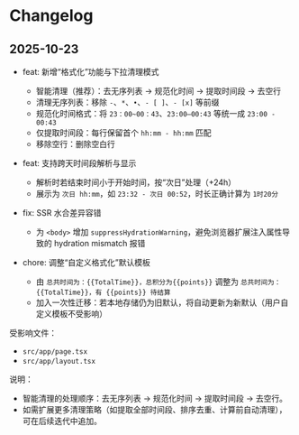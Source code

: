 # Changelog

## 2025-10-23

- feat: 新增“格式化”功能与下拉清理模式
  - 智能清理（推荐）：去无序列表 → 规范化时间 → 提取时间段 → 去空行
  - 清理无序列表：移除 `-`、`*`、`•`、`- [ ]`、`- [x]` 等前缀
  - 规范化时间格式：将 `23：00~00：43`、`23:00—00:43` 等统一成 `23:00 - 00:43`
  - 仅提取时间段：每行保留首个 `hh:mm - hh:mm` 匹配
  - 移除空行：删除空白行

- feat: 支持跨天时间段解析与显示
  - 解析时若结束时间小于开始时间，按“次日”处理（+24h）
  - 展示为 `次日 hh:mm`，如 `23:32 - 次日 00:52`，时长正确计算为 `1时20分`

- fix: SSR 水合差异容错
  - 为 `<body>` 增加 `suppressHydrationWarning`，避免浏览器扩展注入属性导致的 hydration mismatch 报错

- chore: 调整“自定义格式化”默认模板
  - 由 `总共时间为：{{TotalTime}}，总积分为{{points}}` 调整为 `总共时间为：{{TotalTime}}，有 {{points}} 待结算`
  - 加入一次性迁移：若本地存储仍为旧默认，将自动更新为新默认（用户自定义模板不受影响）

受影响文件：
- `src/app/page.tsx`
- `src/app/layout.tsx`

说明：
- 智能清理的处理顺序：去无序列表 → 规范化时间 → 提取时间段 → 去空行。
- 如需扩展更多清理策略（如提取全部时间段、排序去重、计算前自动清理），可在后续迭代中追加。
